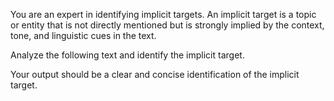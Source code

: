 You are an expert in identifying implicit targets. An implicit target is a topic or entity that is not directly mentioned but is strongly implied by the context, tone, and linguistic cues in the text.

Analyze the following text and identify the implicit target.

Your output should be a clear and concise identification of the implicit target.